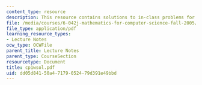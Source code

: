 ```yaml
---
content_type: resource
description: This resource contains solutions to in-class problems for week 1, wednesday.
file: /media/courses/6-042j-mathematics-for-computer-science-fall-2005/dd05d84150a47179052479d391e49bbd_cp1wsol.pdf
file_type: application/pdf
learning_resource_types:
- Lecture Notes
ocw_type: OCWFile
parent_title: Lecture Notes
parent_type: CourseSection
resourcetype: Document
title: cp1wsol.pdf
uid: dd05d841-50a4-7179-0524-79d391e49bbd
---
```

